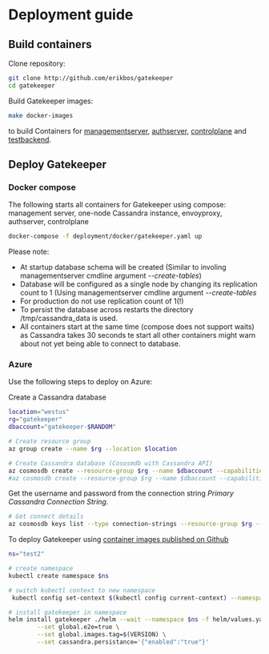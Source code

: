 # Deployment guide

## Build containers

Clone repository:

```sh
git clone http://github.com/erikbos/gatekeeper
cd gatekeeper
```

Build Gatekeeper images:

```sh
make docker-images
```

to build Containers for [managementserver](docs/managementserver.md), [authserver](docs/authserver.md), [controlplane](docs/controlplane.md) and [testbackend](docs/testbackend.md).

## Deploy Gatekeeper

### Docker compose

The following starts all containers for Gatekeeper using compose: management server, one-node Cassandra instance, envoyproxy, authserver, controlplane

```sh
docker-compose -f deployment/docker/gatekeeper.yaml up
```

Please note:

* At startup database schema will be created (Similar to involing managementserver cmdline argument *--create-tables*)
* Database will be configured as a single node by changing its replication count to 1 (Using managementserver cmdline argument *--create-tables*
* For production do not use replication count of 1(!)
* To persist the database across restarts the directory /tmp/cassandra_data is used.
* All containers start at the same time (compose does not support waits) as Cassandra takes 30 seconds te start all other containers might warn about not yet being able to connect to database.

### Azure

Use the following steps to deploy on Azure:

Create a Cassandra database

```sh
location="westus"
rg="gatekeeper"
dbaccount="gatekeeper-$RANDOM"

# Create resource group
az group create --name $rg --location $location

# Create Cassandra database (Cososmdb with Cassandra API)
az cosmosdb create --resource-group $rg --name $dbaccount --capabilities EnableCassandra --locations regionName=$location
#az cosmosdb create --resource-group $rg --name $dbaccount --capabilities EnableCassandra EnableServerless --locations regionName=$location
```

Get the username and password from the connection string _Primary
Cassandra Connection String_.

```sh
# Get connect details
az cosmosdb keys list --type connection-strings --resource-group $rg --name $dbaccount
```

To deploy Gatekeeper using [container images published on Github](https://github.com/erikbos?tab=packages)

```sh
ns="test2"

# create namespace
kubectl create namespace $ns

# switch kubectl context to new namespace
 kubectl config set-context $(kubectl config current-context) --namespace=$ns

# install gatekeeper in namespace
helm install gatekeeper ./helm --wait --namespace $ns -f helm/values.yaml \
        --set global.e2e=true \
        --set global.images.tag=$(VERSION) \
        --set cassandra.persistance='{"enabled":"true"}'
```
